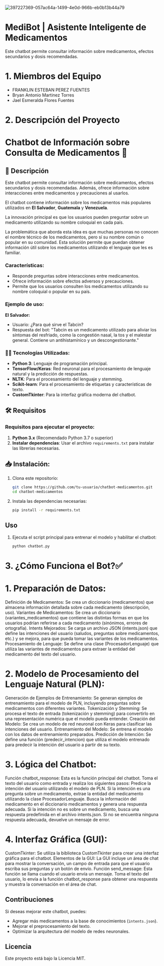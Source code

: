 ![397227369-057ac64a-1499-4e0d-966b-eb0b13b44a79](https://github.com/user-attachments/assets/6ac9b822-9183-4980-b021-80cd7c39b429)

# MediBot | Asistente Inteligente de Medicamentos
Este chatbot permite consultar información sobre medicamentos, efectos secundarios y dosis recomendadas.


# 1. Miembros del Equipo
- FRANKLIN ESTEBAN PEREZ FUENTES 
- Bryan Antonio Martinez Torres
- Jael Esmeralda Flores Fuentes

# 2. Descripción del Proyecto


# Chatbot de Información sobre Consulta de Medicamentos 💊

## 📌 Descripción
Este chatbot permite consultar información sobre medicamentos, efectos secundarios y dosis recomendadas. Además, ofrece información sobre interacciones entre medicamentos y precauciones al usarlos.

El chatbot contiene información sobre los medicamentos más populares utilizados en **El Salvador**, **Guatemala** y **Venezuela**.

La innovación principal es que los usuarios pueden preguntar sobre un medicamento utilizando su nombre coloquial en cada país.

La problemática que aborda esta idea es que muchas personas no conocen el nombre técnico de los medicamentos, pero sí su nombre común o popular en su comunidad. Esta solución permite que puedan obtener información útil sobre los medicamentos utilizando el lenguaje que les es familiar.

### Características:
- Responde preguntas sobre interacciones entre medicamentos.
- Ofrece información sobre efectos adversos y precauciones.
- Permite que los usuarios consulten los medicamentos utilizando su nombre coloquial o popular en su país.

### Ejemplo de uso:
**El Salvador:**
- Usuario: ¿Para qué sirve el Tabcin?
- Respuesta del bot: "Tabcin es un medicamento utilizado para aliviar los síntomas del resfriado, como la congestión nasal, la tos y el malestar general. Contiene un antihistamínico y un descongestionante."

### 🧑‍💻 Tecnologías Utilizadas:
- **Python 3**: Lenguaje de programación principal.
- **TensorFlow/Keras**: Red neuronal para el procesamiento de lenguaje natural y la predicción de respuestas.
- **NLTK**: Para el procesamiento del lenguaje y stemming.
- **Scikit-learn**: Para el procesamiento de etiquetas y características de texto.
- **CustomTkinter**: Para la interfaz gráfica moderna del chatbot.

## 🛠 Requisitos

### Requisitos para ejecutar el proyecto:

1. **Python 3.x** (Recomendado Python 3.7 o superior)
2. **Instalar dependencias**: Usar el archivo `requirements.txt` para instalar las librerías necesarias.

## 📥 Instalación:

1. Clona este repositorio:
   ```sh
   git clone https://github.com/tu-usuario/chatbot-medicamentos.git
   cd chatbot-medicamentos
   ```
2. Instala las dependencias necesarias:
   ```sh
   pip install -r requirements.txt
   ```

## Uso
1. Ejecuta el script principal para entrenar el modelo y habilitar el chatbot:
   ```sh
   python chatbot.py
   ```

# 3. ¿Cómo Funciona el Bot?✅

# 1. Preparación de Datos:
Definición de Medicamentos: Se crea un diccionario (medicamentos) que almacena información detallada sobre cada medicamento (descripción, uso).
Variantes de Medicamentos: Se crea un diccionario (variantes_medicamentos) que contiene las distintas formas en que los usuarios podrían referirse a cada medicamento (sinónimos, errores de ortografía).
Intents Mejorados: Se carga un archivo JSON (intents.json) que define las intenciones del usuario (saludos, preguntas sobre medicamentos, etc.) y se mejora, para que pueda tomar las variantes de los medicamentos.
Procesamiento de Lenguaje: Se define una clase (ProcesadorLenguaje) que utiliza las variantes de medicamentos para extraer la entidad del medicamento del texto del usuario.

# 2. Modelo de Procesamiento del Lenguaje Natural (PLN):
Generación de Ejemplos de Entrenamiento: Se generan ejemplos de entrenamiento para el modelo de PLN, incluyendo preguntas sobre medicamentos con diferentes variantes.
Tokenización y Stemming: Se procesa el texto de entrada (tokenización y stemming) para convertirlo en una representación numérica que el modelo pueda entender.
Creación del Modelo: Se crea un modelo de red neuronal con Keras para clasificar las intenciones del usuario.
Entrenamiento del Modelo: Se entrena el modelo con los datos de entrenamiento preparados.
Predicción de Intención: Se define una función (predecir_intencion) que utiliza el modelo entrenado para predecir la intención del usuario a partir de su texto.

# 3. Lógica del Chatbot:
Función chatbot_response: Esta es la función principal del chatbot. Toma el texto del usuario como entrada y realiza los siguientes pasos:
Predice la intención del usuario utilizando el modelo de PLN.
Si la intención es una pregunta sobre un medicamento, extrae la entidad del medicamento utilizando la clase ProcesadorLenguaje.
Busca la información del medicamento en el diccionario medicamentos y genera una respuesta adecuada.
Si la intención no es sobre un medicamento, busca una respuesta predefinida en el archivo intents.json.
Si no se encuentra ninguna respuesta adecuada, devuelve un mensaje de error.

# 4. Interfaz Gráfica (GUI):
CustomTkinter: Se utiliza la biblioteca CustomTkinter para crear una interfaz gráfica para el chatbot.
Elementos de la GUI: La GUI incluye un área de chat para mostrar la conversación, un campo de entrada para que el usuario escriba sus preguntas y un botón de envío.
Función send_message: Esta función se llama cuando el usuario envía un mensaje. Toma el texto del usuario, lo envía a la función chatbot_response para obtener una respuesta y muestra la conversación en el área de chat.


## Contribuciones
Si deseas mejorar este chatbot, puedes:
- Agregar más medicamentos a la base de conocimientos (`intents.json`).
- Mejorar el preprocesamiento del texto.
- Optimizar la arquitectura del modelo de redes neuronales.

## Licencia
Este proyecto está bajo la Licencia MIT.
